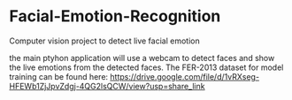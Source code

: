 # Facial-Emotion-Recognition
Computer vision project to detect live facial emotion

the main ptyhon application will use a webcam to detect faces and show the live emotions from the detected faces. The FER-2013 dataset for model training can be found here: https://drive.google.com/file/d/1vRXseg-HFEWb1ZjJpvZdgj-4QG2lsQCW/view?usp=share_link
